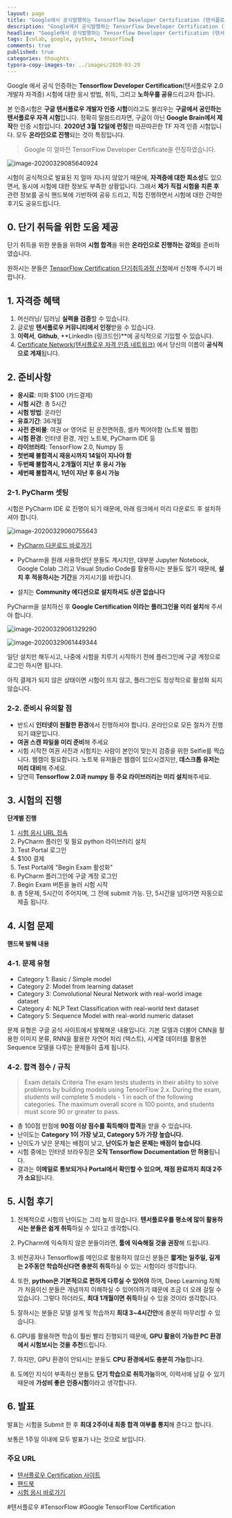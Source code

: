 ```yaml
---
layout: page
title: "Google에서 공식발행하는 Tensorflow Developer Certification (텐서플로우 개발자 자격 인증) 시험과 취득방법"
description: "Google에서 공식발행하는 Tensorflow Developer Certification (텐서플로우 개발자 자격증) 시험과 취득방법에 대하여 알려드립니다."
headline: "Google에서 공식발행하는 Tensorflow Developer Certification (텐서플로우 개발자 자격증) 시험과 취득방법에 대하여 알려드립니다."
tags: [colab, google, python, tensorflow]
comments: true
published: true
categories: thoughts
typora-copy-images-to: ../images/2020-03-29
---
```


Google 에서 공식 인증하는 **Tensorflow Developer Certification**(텐서플로우 2.0 개발자 자격증) 시험에 대한 응시 방법, 취득, 그리고 **노하우를 공유**드리고자 합니다.



본 인증시험은 **구글 텐서플로우 개발자 인증 시험**이라고도 불리우는 **구글에서 공인하는 텐서플로우 자격 시험**입니다. 정확히 말씀드리자면, 구글이 아닌 **Google Brain에서 제작**한 인증 시험입니다. **2020년 3월 12일에 런칭**한 따끈따끈한 TF 자격 인증 시험입니다. 모두 **온라인으로 진행**되는 것이 특징입니다. 



> Google 이 얼마전 TensorFlow Developer Certificate을 런칭하였습니다.

![image-20200329085640924](../images/2020-03-29/image-20200329085640924.png)

시험이 공식적으로 발표된 지 얼마 지나지 않았기 때문에,  **자격증에 대한 희소성**도 있으면서, 동시에 시험에 대한 정보도 부족한 상황입니다. 그래서 **제가 직접 시험을 치른 후** 관련 정보를 공식 핸드북에 기반하여 공유 드리고, 직접 진행하면서 시험에 대한 간략한 후기도 공유드립니다.



## 0. 단기 취득을 위한 도움 제공

단기 취득을 위한 분들을 위하여 **시험 합격**을 위한 **온라인으로 진행하는 강의**를 준비하였습니다.

원하시는 분들은 [TensorFlow Certification 단기취득과정 신청](bit.ly/tf-cert-survey)에서 신청해 주시기 바랍니다.



## 1. 자격증 혜택

1. 머신러닝/ 딥러닝 **실력을 검증**할 수 있습니다.
2. 글로벌 **텐서플로우 커뮤니티에서 인정**받을 수 있습니다.
3. **이력서**, **Github**, **LinkedIn (링크드인)**에 공식적으로 기입할 수 있습니다.
4. [Certificate Network(텐서플로우 자격 인증 네트워크)](https://developers.google.com/certification/directory/tensorflow) 에서 당신의 이름이 **공식적으로 게재**됩니다.



## 2. 준비사항

* **응시료**: 미화 $100 (카드결제)
* **시험 시간**: 총 5시간
* **시험 방법**: 온라인
* **유효기간**: 36개월
* **사전 준비물**: 여권 or 영어로 된 운전면허증, 셀카 찍어야함 (노트북 웹캠)
* **시험 환경**: 인터넷 환경, 개인 노트북, PyCharm IDE 등
* **라이브러리**: TensorFlow 2.0, Numpy 등
* **첫번째 불합격시 재응시까지 14일이 지나야 함**
* **두번째 불합격시, 2개월이 지난 후 응시 가능**
* **세번째 불합격시, 1년이 지난 후 응시 가능**



### 2-1. PyCharm 셋팅

시험은 PyCharm IDE 로 진행이 되기 때문에, 아래 링크에서 미리 다운로드 후 설치하셔야 합니다.

![image-20200329060755643](../images/2020-03-29/image-20200329060755643.png)

* [PyCharm 다운로드 바로가기](https://www.jetbrains.com/ko-kr/pycharm/download/)

* PyCharm을 원래 사용하셨던 분들도 계시지만, 대부분 Jupyter Notebook, Google Colab 그리고 Visual Studio Code를 활용하시는 분들도 많기 때문에, **설치 후 적응하시는 기간**을 가지시기를 바랍니다.

* 설치는 **Community 에디션으로 설치하셔도 상관 없습니다**



PyCharm을 설치하신 후 **Google Certification 이라는 플러그인을 미리 설치**해 주셔야 합니다.

![image-20200329061329290](../images/2020-03-29/image-20200329061329290.png)



![image-20200329061449344](../images/2020-03-29/image-20200329061449344.png)



일단 설치만 해두시고, 나중에 시험을 치루기 시작하기 전에 플러그인에 구글 계정으로 로그인 하시면 됩니다.

아직 결제가 되지 않은 상태이면 시험이 뜨지 않고, 플러그인도 정상적으로 활성화 되지 않습니다.



### 2-2. 준비시 유의할 점

* 반드시 **인터넷이 원활한 환경**에서 진행하셔야 합니다. 온라인으로 모든 절차가 진행되기 떄문입니다.
* **여권 스캔 파일을 미리 준비**해 주세요
* 시험 시작전 여권 사진과 시험치는 사람이 본인이 맞는지 검증을 위한 Selfie를 찍습니다. 웹캠이 필요합니다. 노트북 유저들은 웹캠이 있으시겠지만, **데스크톱 유저는 미리 대비**해 주세요.
* 당연히 **Tensorflow 2.0과 numpy 등 주요 라이브러리는 미리 설치**해주세요.



## 3. 시험의 진행

**단계별 진행**

1. [시험 응시 URL 접속](https://app.trueability.com/google-certificates/tensorflow-developer)
2. PyCharm 플러인 및 필요 python 라이브러리 설치
3. Test Portal 로그인
4. $100 결제
5. Test Portal에 "Begin Exam 활성화"
6. PyCharm 플러그인에 구글 계정 로그인
7. Begin Exam 버튼을 눌러 시험 시작
8. 총 5문제, 5시간이 주어지며, 그 전에 submit 가능. 단, 5시간을 넘어가면 자동으로 제출 됩니다.



## 4. 시험 문제

**핸드북 발췌 내용**

### 4-1. 문제 유형

* Category 1: Basic / Simple model
* Category 2: Model from learning dataset
* Category 3: Convolutional Neural Network with real-world image dataset
* Category 4: NLP Text Classification with real-world text dataset
* Category 5: Sequence Model with real-world numeric dataset



문제 유형은 구글 공식 사이트에서 발췌해온 내용입니다. 기본 모델과 더불어 CNN을 활용한 이미지 분류, RNN을 활용한 자연어 처리 (텍스트), 시계열 데이터를 활용한 Sequence 모델을 다루는 문제들이 출제 됩니다.



### 4-2. 합격 점수 / 규칙

> Exam details Criteria The exam tests students in their ability to solve problems by building models using TensorFlow 2.x. During the exam, students will complete 5 models - 1 in each of the following categories. The maximum overall score is 100 points, and students must score 90 or greater to pass. 



* 총 100점 만점에 **90점 이상 점수를 획득해야 합격**을 받을 수 있습니다.
* 난이도는 **Category 1이 가장 낮고, Category 5가 가장 높습니다.**
* 난이도가 낮은 문제는 배점이 낮고, **난이도가 높은 문제는 배점이 높습니다**.
* 시험 중에는 인터넷 브라우징은 **오직 Tensorflow Documentation 만 허용**됩니다.
* 결과는 **이메일로 통보되거나 Portal에서 확인할 수 있으며, 채점 완료까지 최대 2주가 소요**됩니다.



## 5. 시험 후기

1. 전체적으로 시험의 난이도는 그리 높지 않습니다. **텐서플로우를 평소에 많이 활용하시는 분들은 쉽게 취득**하실 수 있다고 생각합니다. 

2.  PyCharm에 익숙하지 않은 분들이라면, **툴에 익숙해질 것을 권장**해 드립니다.

3. 비전공자나 Tensorflow를 메인으로 활용하지 않으신 분들은 **짧게는 일주일, 길게는 2주동안 학습하신다면 충분히 취득**하실 수 있는 시험이라 생각합니다. 

4. 또한, **python은 기본적으로 편하게 다루실 수 있어야** 하며, Deep Learning 자체가 처음이신 분들은 개념까지 이해하실 수 있어야하기 떄문에 조금 더 오래 걸릴 수 있습니다. 그렇다 하더라도,  **최대 1개월이면 취득**하실 수 있을 것이라 생각합니다.
5. 잘하시는 분들은 모델 설계 및 학습까지 **최대 3~4시간안**에 충분히 마무리할 수 있습니다.
6. GPU를 활용하면 학습이 훨씬 빨리 진행되기 때문에, **GPU 활용이 가능한 PC 환경에서 시험보시는 것을 추천**드립니다.
7. 하지만, GPU 환경이 안되시는 분들도 **CPU 환경에서도 충분히 가능**합니다.
8. 도메인 지식이 부족하신 분들도 **단기 학습으로 취득가능**하며, 이력서에 남길 수 있기 때문에 **가성비 좋은 인증시험**이라고 생각합니다.



## 6. 발표

발표는 시험을 Submit 한 후 **최대 2주이내 최종 합격 여부를 통지**해 준다고 합니다.

보통은 1주일 이내에 모두 발표가 나는 것으로 보입니다.



### 주요 URL

* [텐서플로우 Certification 사이트](https://www.tensorflow.org/certificate)
* [핸드북](https://www.tensorflow.org/site-assets/downloads/marketing/cert/TF_Certificate_Candidate_Handbook.pdf)
* [시험 응시 바로가기](https://app.trueability.com/google-certificates/tensorflow-developer)



#텐서플로우 #TensorFlow #Google TensorFlow Certification



